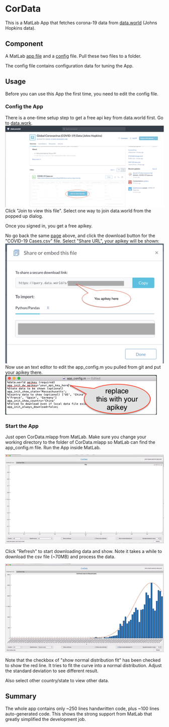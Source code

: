 # CorData
This is a MatLab App that fetches corona-19 data from [data.world](https://data.world/covid-19-data-resource-hub/covid-19-case-counts) (Johns Hopkins data). 

## Component
A MatLab [app file](CorData.mlapp) and a [config](app_config.m) file. Pull these two files to a folder.

The config file contains configuration data for tuning the App.

## Usage
Before you can use this App the first time, you need to edit the config file.
### Config the App
There is a one-time setup step to get a free api key from data.world first.
Go to [data.work](https://data.world/covid-19-data-resource-hub/covid-19-case-counts).
![data_world](images/data_world.png)
Click "Join to view this file". 
Select one way to join data.world from the popped up dialog. 

Once you signed in, you get a free apikey. 

No go back the same [page](https://data.world/covid-19-data-resource-hub/covid-19-case-counts) above, and click the download button for the "COVID-19 Cases.csv" file. Select "Share URL", your apikey will be shown:
![api_key](images/sharedlink.png)
Now use an text editor to edit the app_config.m you pulled from git and put your apikey there.
![api_key_config](images/apikey.png)

### Start the App
Just open CorData.mlapp from MatLab. Make sure you change your working directory to the folder of CorData.mlapp so MatLab can find the app_config.m file. Run the App inside MatLab.

![cordata](images/cordata.png)

Click "Refresh" to start downloading data and show. Note it takes a while to download the csv file (~70MB) and process the data.

![showing_data](images/show_data.png)

Note that the checkbox of "show normal distribution fit" has been checked to show the red line. It tries to fit the curve into a normal distribution. Adjust the standard deviation to see different result.

Also select other country/state to view other data.

## Summary
The whole app contains only ~250 lines handwritten code, plus ~100 lines auto-generated code. This shows the strong support from MatLab that greatly simplified the development job.
 

